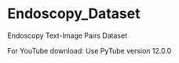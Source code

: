# Endoscopy_Dataset
Endoscopy Text-Image Pairs Dataset

For YouTube download: Use PyTube version 12.0.0
